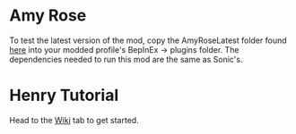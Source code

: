 # Amy Rose
To test the latest version of the mod, copy the AmyRoseLatest folder found [here](https://github.com/DS-GAMING-SE/AmyRoseRoR2/tree/master/Thunderstore) into your modded profile's BepInEx -> plugins folder. The dependencies needed to run this mod are the same as Sonic's.

# Henry Tutorial
Head to the [Wiki](https://github.com/ArcPh1r3/HenryTutorial/wiki) tab to get started.